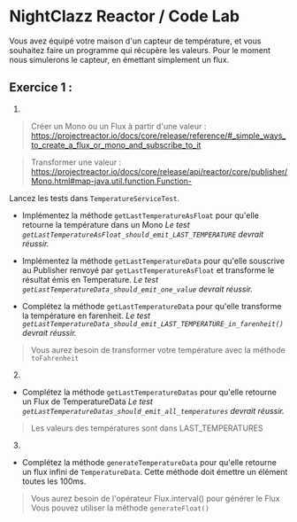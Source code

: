 # NightClazz Reactor / Code Lab

Vous avez équipé votre maison d'un capteur de température, et vous souhaitez faire un programme
qui récupère les valeurs. 
Pour le moment nous simulerons le capteur, en émettant simplement un flux.



## Exercice 1 :

1.

> Créer un Mono ou un Flux à partir d'une valeur : https://projectreactor.io/docs/core/release/reference/#_simple_ways_to_create_a_flux_or_mono_and_subscribe_to_it

> Transformer une valeur : https://projectreactor.io/docs/core/release/api/reactor/core/publisher/Mono.html#map-java.util.function.Function-

Lancez les tests dans `TemperatureServiceTest`.

- Implémentez la méthode `getLastTemperatureAsFloat` pour qu'elle retourne la température dans un Mono
*Le test `getLastTemperatureAsFloat_should_emit_LAST_TEMPERATURE` devrait réussir.*

- Implémentez la méthode `getLastTemperatureData` pour qu'elle souscrive au Publisher renvoyé par `getLastTemperatureAsFloat`
et transforme le résultat émis en Temperature.
 *Le test `getLastTemperatureData_should_emit_one_value` devrait réussir.*

- Complétez la méthode `getLastTemperatureData` pour qu'elle transforme la température en farenheit. 
*Le test `getLastTemperatureData_should_emit_LAST_TEMPERATURE_in_farenheit()` devrait réussir.*

> Vous aurez besoin de transformer votre température avec la méthode `toFahrenheit`

2.

- Complétez la méthode `getLastTemperatureDatas` pour qu'elle retourne un Flux de TemperatureData
*Le test `getLastTemperatureDatas_should_emit_all_temperatures` devrait réussir.*

> Les valeurs des températures sont dans LAST_TEMPERATURES

3.

- Complétez la méthode `generateTemperatureData` pour qu'elle retourne un flux infini de `TemperatureData`. Cette méthode doit émettre un élément toutes les 100ms. 

> Vous aurez besoin de l'opérateur Flux.interval() pour générer le Flux
> Vous pouvez utiliser la méthode `generateFloat()`